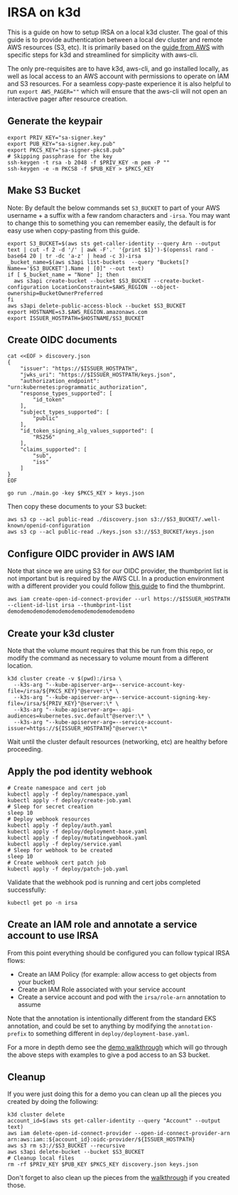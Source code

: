 # IRSA on k3d

This is a guide on how to setup IRSA on a local k3d cluster. The goal of this guide is to provide authentication between a local dev cluster and remote AWS resources (S3, etc). It is primarily based on the [guide from AWS](https://github.com/aws/amazon-eks-pod-identity-webhook/blob/master/SELF_HOSTED_SETUP.md) with specific steps for k3d and streamlined for simplicity with aws-cli.

The only pre-requisites are to have k3d, aws-cli, and go installed locally, as well as local access to an AWS account with permissions to operate on IAM and S3 resources. For a seamless copy-paste experience it is also helpful to run `export AWS_PAGER=""` which will ensure that the aws-cli will not open an interactive pager after resource creation.

## Generate the keypair

```console
export PRIV_KEY="sa-signer.key"
export PUB_KEY="sa-signer.key.pub"
export PKCS_KEY="sa-signer-pkcs8.pub"
# Skipping passphrase for the key
ssh-keygen -t rsa -b 2048 -f $PRIV_KEY -m pem -P ""
ssh-keygen -e -m PKCS8 -f $PUB_KEY > $PKCS_KEY
```

## Make S3 Bucket

Note: By default the below commands set `S3_BUCKET` to part of your AWS username + a suffix with a few random characters and `-irsa`. You may want to change this to something you can remember easily, the default is for easy use when copy-pasting from this guide.

```console
export S3_BUCKET=$(aws sts get-caller-identity --query Arn --output text | cut -f 2 -d '/' | awk -F'.' '{print $1}')-$(openssl rand -base64 20 | tr -dc 'a-z' | head -c 3)-irsa
_bucket_name=$(aws s3api list-buckets  --query "Buckets[?Name=='$S3_BUCKET'].Name | [0]" --out text)
if [ $_bucket_name = "None" ]; then
  aws s3api create-bucket --bucket $S3_BUCKET --create-bucket-configuration LocationConstraint=$AWS_REGION --object-ownership=BucketOwnerPreferred
fi
aws s3api delete-public-access-block --bucket $S3_BUCKET
export HOSTNAME=s3.$AWS_REGION.amazonaws.com
export ISSUER_HOSTPATH=$HOSTNAME/$S3_BUCKET
```

## Create OIDC documents

```console
cat <<EOF > discovery.json
{
    "issuer": "https://$ISSUER_HOSTPATH",
    "jwks_uri": "https://$ISSUER_HOSTPATH/keys.json",
    "authorization_endpoint": "urn:kubernetes:programmatic_authorization",
    "response_types_supported": [
        "id_token"
    ],
    "subject_types_supported": [
        "public"
    ],
    "id_token_signing_alg_values_supported": [
        "RS256"
    ],
    "claims_supported": [
        "sub",
        "iss"
    ]
}
EOF

go run ./main.go -key $PKCS_KEY > keys.json
```

Then copy these documents to your S3 bucket:

```console
aws s3 cp --acl public-read ./discovery.json s3://$S3_BUCKET/.well-known/openid-configuration
aws s3 cp --acl public-read ./keys.json s3://$S3_BUCKET/keys.json
```

## Configure OIDC provider in AWS IAM

Note that since we are using S3 for our OIDC provider, the thumbprint list is not important but is required by the AWS CLI. In a production environment with a different provider you could follow [this guide](https://docs.aws.amazon.com/IAM/latest/UserGuide/id_roles_providers_create_oidc_verify-thumbprint.html) to find the thumbprint.

```console
aws iam create-open-id-connect-provider --url https://$ISSUER_HOSTPATH --client-id-list irsa --thumbprint-list demodemodemodemodemodemodemodemodemodemo
```

## Create your k3d cluster

Note that the volume mount requires that this be run from this repo, or modify the command as necessary to volume mount from a different location.

```console
k3d cluster create -v $(pwd):/irsa \
  --k3s-arg "--kube-apiserver-arg=--service-account-key-file=/irsa/${PKCS_KEY}"@server:\* \
  --k3s-arg "--kube-apiserver-arg=--service-account-signing-key-file=/irsa/${PRIV_KEY}"@server:\* \
  --k3s-arg "--kube-apiserver-arg=--api-audiences=kubernetes.svc.default"@server:\* \
  --k3s-arg "--kube-apiserver-arg=--service-account-issuer=https://${ISSUER_HOSTPATH}"@server:\*
```

Wait until the cluster default resources (networking, etc) are healthy before proceeding.

## Apply the pod identity webhook

```console
# Create namespace and cert job
kubectl apply -f deploy/namespace.yaml
kubectl apply -f deploy/create-job.yaml
# Sleep for secret creation
sleep 10
# Deploy webhook resources
kubectl apply -f deploy/auth.yaml
kubectl apply -f deploy/deployment-base.yaml
kubectl apply -f deploy/mutatingwebhook.yaml
kubectl apply -f deploy/service.yaml
# Sleep for webhook to be created
sleep 10
# Create webhook cert patch job
kubectl apply -f deploy/patch-job.yaml
```

Validate that the webhook pod is running and cert jobs completed successfully:
```console
kubectl get po -n irsa
```

## Create an IAM role and annotate a service account to use IRSA

From this point everything should be configured you can follow typical IRSA flows:
- Create an IAM Policy (for example: allow access to get objects from your bucket)
- Create an IAM Role associated with your service account
- Create a service account and pod with the `irsa/role-arn` annotation to assume 

Note that the annotation is intentionally different from the standard EKS annotation, and could be set to anything by modifying the `annotation-prefix` to something different in `deploy/deployment-base.yaml`. 

For a more in depth demo see the [demo walkthrough](./WALKTHROUGH.md) which will go through the above steps with examples to give a pod access to an S3 bucket.

## Cleanup

If you were just doing this for a demo you can clean up all the pieces you created by doing the following:

```console
k3d cluster delete
account_id=$(aws sts get-caller-identity --query "Account" --output text)
aws iam delete-open-id-connect-provider --open-id-connect-provider-arn arn:aws:iam::${account_id}:oidc-provider/${ISSUER_HOSTPATH}
aws s3 rm s3://$S3_BUCKET --recursive
aws s3api delete-bucket --bucket $S3_BUCKET
# Cleanup local files
rm -rf $PRIV_KEY $PUB_KEY $PKCS_KEY discovery.json keys.json
```

Don't forget to also clean up the pieces from the [walkthrough](./WALKTHROUGH.md#Cleanup) if you created those.
